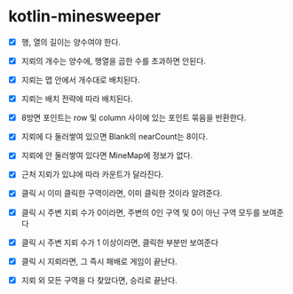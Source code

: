 # kotlin-minesweeper

- [X] 행, 열의 길이는 양수여야 한다.
- [X] 지뢰의 개수는 양수에, 행열을 곱한 수를 초과하면 안된다.
- [X] 지뢰는 맵 안에서 개수대로 배치된다.
- [X] 지뢰는 배치 전략에 따라 배치된다.

- [X] 8방면 포인트는 row 및 column 사이에 있는 포인트 묶음을 반환한다.
- [X] 지뢰에 다 둘러쌓여 있으면 Blank의 nearCount는 8이다.
- [X] 지뢰에 안 둘러쌓여 있다면 MineMap에 정보가 없다.
- [X] 근처 지뢰가 있냐에 따라 카운트가 달라진다.

- [X] 클릭 시 이미 클릭한 구역이라면, 이미 클릭한 것이라 알려준다.
- [X] 클릭 시 주변 지뢰 수가 0이라면, 주변의 0인 구역 및 0이 아닌 구역 모두를 보여준다
- [X] 클릭 시 주변 지뢰 수가 1 이상이라면, 클릭한 부분만 보여준다
- [X] 클릭 시 지뢰라면, 그 즉시 패배로 게임이 끝난다.
- [X] 지뢰 외 모든 구역을 다 찾았다면, 승리로 끝난다.